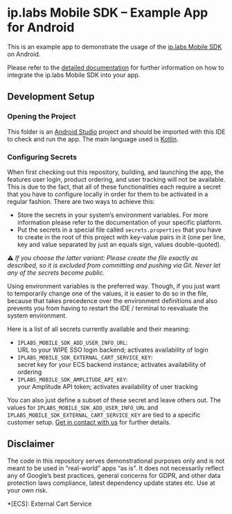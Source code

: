 # ip.labs Mobile SDK – Example App for Android

This is an example app to demonstrate the usage of the [ip.labs Mobile SDK](https://www.iplabs.com/photo-commerce-mobile-sdk/) on Android.

Please refer to the [detailed documentation](http://mobile-sdk-docs.s3-website.eu-central-1.amazonaws.com/) for further information on how to integrate the ip.labs Mobile SDK into your app.

## Development Setup

### Opening the Project

This folder is an [Android Studio](https://developer.android.com/studio/) project and should be imported with this IDE to check and run the app. The main language used is [Kotlin](https://kotlinlang.org/).

### Configuring Secrets

When first checking out this repository, building, and launching the app, the features user login, product ordering, and user tracking will not be available. This is due to the fact, that all of these functionalities each require a secret that you have to configure locally in order for them to be activated in a regular fashion. There are two ways to achieve this:

* Store the secrets in your system’s environment variables. For more information please refer to the documentation of your specific platform.
* Put the secrets in a special file called `secrets.properties` that you have to create in the root of this project with key-value pairs in it (one per line, key and value separated by just an equals sign, values double-quoted).

⚠️ *If you choose the latter variant: Please create the file exactly as described, so it is excluded from committing and pushing via Git. Never let any of the secrets become public.*

Using environment variables is the preferred way. Though, if you just want to temporarily change one of the values, it is easier to do so in the file, because that takes precedence over the environment definitions and also prevents you from having to restart the IDE / terminal to reevaluate the system environment.

Here is a list of all secrets currently available and their meaning:

* `IPLABS_MOBILE_SDK_ADD_USER_INFO_URL`:  
URL to your WIPE SSO login backend; activates availability of login
* `IPLABS_MOBILE_SDK_EXTERNAL_CART_SERVICE_KEY`:  
secret key for your ECS backend instance; activates availability of ordering
* `IPLABS_MOBILE_SDK_AMPLITUDE_API_KEY`:  
your Amplitude API token; activates availability of user tracking

You can also just define a subset of these secret and leave others out. The values for `IPLABS_MOBILE_SDK_ADD_USER_INFO_URL` and `IPLABS_MOBILE_SDK_EXTERNAL_CART_SERVICE_KEY` are tied to a specific customer setup. [Get in contact with us](https://www.iplabs.com/photo-commerce-mobile-sdk/) for further details.

## Disclaimer

The code in this repository serves demonstrational purposes only and is not meant to be used in “real-world” apps “as is”. It does not necessarily reflect any of Google’s best practices, general concerns for GDPR, and other data protection laws compliance, latest dependency update states etc. Use at your own risk.

*[ECS]: External Cart Service
